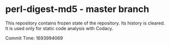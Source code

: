 # perl-digest-md5 - master branch

This repository contains frozen state of the repository.
Its history is cleared. It is used only for static code
analysis with Codacy.

Commit Time: 1693994069